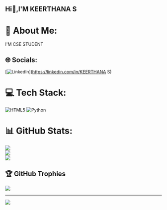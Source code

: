 ## Hi👋,I'M KEERTHANA S 

# 💫 About Me:
I'M CSE STUDENT


## 🌐 Socials:
[![LinkedIn](https://img.shields.io/badge/LinkedIn-%230077B5.svg?logo=linkedin&logoColor=white)](https://linkedin.com/in/KEERTHANA S) 

# 💻 Tech Stack:
![HTML5](https://img.shields.io/badge/html5-%23E34F26.svg?style=plastic&logo=html5&logoColor=white) ![Python](https://img.shields.io/badge/python-3670A0?style=plastic&logo=python&logoColor=ffdd54)
# 📊 GitHub Stats:
![](https://github-readme-stats.vercel.app/api?username=Keerthanasrs&theme=vue-dark&hide_border=false&include_all_commits=false&count_private=false)<br/>
![](https://github-readme-streak-stats.herokuapp.com/?user=Keerthanasrs&theme=vue-dark&hide_border=false)<br/>
![](https://github-readme-stats.vercel.app/api/top-langs/?username=Keerthanasrs&theme=vue-dark&hide_border=false&include_all_commits=false&count_private=false&layout=compact)

## 🏆 GitHub Trophies
![](https://github-profile-trophy.vercel.app/?username=Keerthanasrs&theme=radical&no-frame=false&no-bg=true&margin-w=4)

---
[![](https://visitcount.itsvg.in/api?id=Keerthanasrs&icon=0&color=0)](https://visitcount.itsvg.in)

<!-- Proudly created with GPRM ( https://gprm.itsvg.in ) -->
